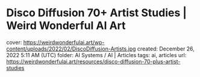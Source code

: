# Disco Diffusion 70+ Artist Studies | Weird Wonderful AI Art

cover: https://weirdwonderfulai.art/wp-content/uploads/2022/02/DiscoDiffusion-Artists.jpg
created: December 26, 2022 5:11 AM (UTC)
folder: AI Systems / AI | Articles
tags: ai, articles
url: https://weirdwonderfulai.art/resources/disco-diffusion-70-plus-artist-studies
